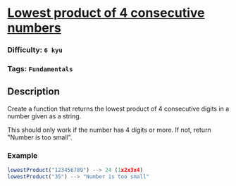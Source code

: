 # [Lowest product of 4 consecutive numbers](https://www.codewars.com/kata/554e52e7232cdd05650000a0)

### Difficulty: `6 kyu`

### Tags: `Fundamentals`

## Description

Create a function that returns the lowest product of 4 consecutive digits in a number given as a string.

This should only work if the number has 4 digits or more. If not, return "Number is too small".

### Example

```js
lowestProduct("123456789") --> 24 (1x2x3x4)
lowestProduct("35") --> "Number is too small"
```